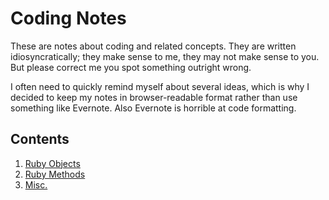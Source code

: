 # Coding Notes
These are notes about coding and related concepts. They are written idiosyncratically; they make sense to me, they may not make sense to you. But please correct me you spot something outright wrong.

I often need to quickly remind myself about several ideas, which is why I decided to keep my notes in browser-readable format rather than use something like Evernote. Also Evernote is horrible at code formatting.

## Contents

1. [Ruby Objects](https://github.com/oscar-barlow/coding-notes/blob/master/ruby-objects.md)
2. [Ruby Methods](https://github.com/oscar-barlow/coding-notes/blob/master/ruby-methods.md)
2. [Misc.](https://github.com/oscar-barlow/coding-notes/blob/master/misc-notes.md)
